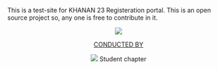 This is a test-site for KHANAN 23 Registeration portal.
This is an open source project so, any one is free to contribute in it.

<div align="center">
<img src="https://github.com/Shobhitsingh-2503/KHANAN-23/assets/95973429/db9cafa6-6d09-4f87-9f24-068697faeb2a">
</div>

<div align="center">
 <p style="text-decoration:underline;">CONDUCTED BY</p> 
<img src="https://github.com/Shobhitsingh-2503/KHANAN-23/assets/95973429/dc01b7c8-e940-48e5-87fe-2d44166ff2c7">
Student chapter
</div>
